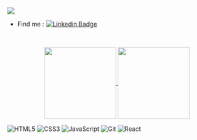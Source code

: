 
<img style="align: center" src="https://i.imgur.com/5OHdC4P.png" align="center"/>


- Find me : 
<a href="https://www.linkedin.com/in/thalia-schone" rel="nofollow"><img src="https://camo.githubusercontent.com/fdf9f9b9bc18e4bb5ef9ca79a0f1549a0e609cf52d8065103b5aaa6079706254/68747470733a2f2f696d672e736869656c64732e696f2f62616467652f2d4c696e6b6564496e2d626c75653f7374796c653d666c61742d737175617265266c6f676f3d4c696e6b6564696e266c6f676f436f6c6f723d7768697465266c696e6b3d68747470733a2f2f7777772e6c696e6b6564696e2e636f6d2f696e2f66656c6970656669616c686f" alt="Linkedin Badge" data-canonical-src="https://img.shields.io/badge/-LinkedIn-blue?style=flat-square&amp;logo=Linkedin&amp;logoColor=white&amp;link=https://www.linkedin.com/in/thalia-schone" style="max-width:100%;"></a>

<br>

<p align="center">
  <a href="https://github.com/ThaliaCS/ThaliaCS">
    <img
      align="center"
      height="165"
      src="https://github-readme-stats.vercel.app/api?username=ThaliaCS&show_icons=true&count_private=true&title_color=d0d0d0&text_color=d0d0d0&icon_color=d0d0d0&bg_color=2D2D2F"
    />
  </a>
  
  <a href="https://github.com/ThaliaCS/ThaliaCS">
    <img
      align="center"
      height="165"
      src="https://github-readme-stats.vercel.app/api/top-langs/?username=ThaliaCS&hide=java,html&title_color=d0d0d0&text_color=d0d0d0&icon_color=d0d0d0&bg_color=2D2D2F&layout=compact&theme=radical"
    />
  </a>
</p>



![HTML5](https://img.shields.io/badge/-HTML5-E34F26?style=flat&logo=html5&logoColor=white)
![CSS3](https://img.shields.io/badge/-CSS3-1572B6?style=flat&logo=css3)
![JavaScript](https://img.shields.io/badge/-JavaScript-F7DF1E?style=flat&logo=javascript&logoColor=black)
![Git](https://img.shields.io/badge/-Git-F05032?style=flat&logo=git&logoColor=white)
![React](https://img.shields.io/badge/-React-52b7d3?style=flat&logo=react&logoColor=white)

